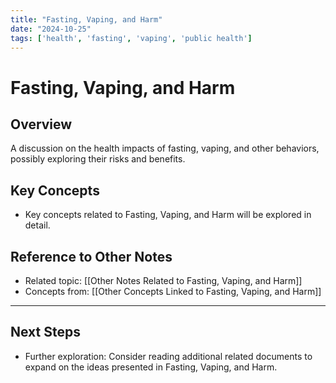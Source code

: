 ```yaml
---
title: "Fasting, Vaping, and Harm"
date: "2024-10-25"
tags: ['health', 'fasting', 'vaping', 'public health']
---
```


# Fasting, Vaping, and Harm

## Overview

A discussion on the health impacts of fasting, vaping, and other behaviors, possibly exploring their risks and benefits.

## Key Concepts

- Key concepts related to Fasting, Vaping, and Harm will be explored in detail.
  
## Reference to Other Notes

- Related topic: [[Other Notes Related to Fasting, Vaping, and Harm]]
- Concepts from: [[Other Concepts Linked to Fasting, Vaping, and Harm]]
---

## Next Steps

- Further exploration: Consider reading additional related documents to expand on the ideas presented in Fasting, Vaping, and Harm.
